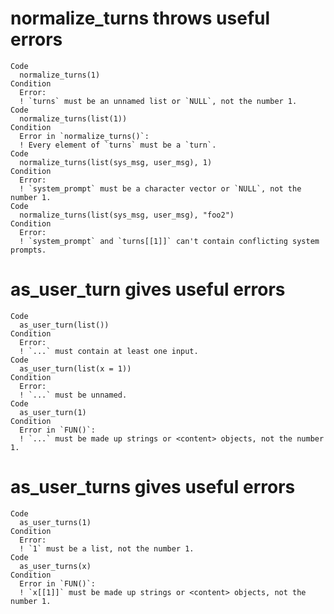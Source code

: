 # normalize_turns throws useful errors

    Code
      normalize_turns(1)
    Condition
      Error:
      ! `turns` must be an unnamed list or `NULL`, not the number 1.
    Code
      normalize_turns(list(1))
    Condition
      Error in `normalize_turns()`:
      ! Every element of `turns` must be a `turn`.
    Code
      normalize_turns(list(sys_msg, user_msg), 1)
    Condition
      Error:
      ! `system_prompt` must be a character vector or `NULL`, not the number 1.
    Code
      normalize_turns(list(sys_msg, user_msg), "foo2")
    Condition
      Error:
      ! `system_prompt` and `turns[[1]]` can't contain conflicting system prompts.

# as_user_turn gives useful errors

    Code
      as_user_turn(list())
    Condition
      Error:
      ! `...` must contain at least one input.
    Code
      as_user_turn(list(x = 1))
    Condition
      Error:
      ! `...` must be unnamed.
    Code
      as_user_turn(1)
    Condition
      Error in `FUN()`:
      ! `...` must be made up strings or <content> objects, not the number 1.

# as_user_turns gives useful errors

    Code
      as_user_turns(1)
    Condition
      Error:
      ! `1` must be a list, not the number 1.
    Code
      as_user_turns(x)
    Condition
      Error in `FUN()`:
      ! `x[[1]]` must be made up strings or <content> objects, not the number 1.


